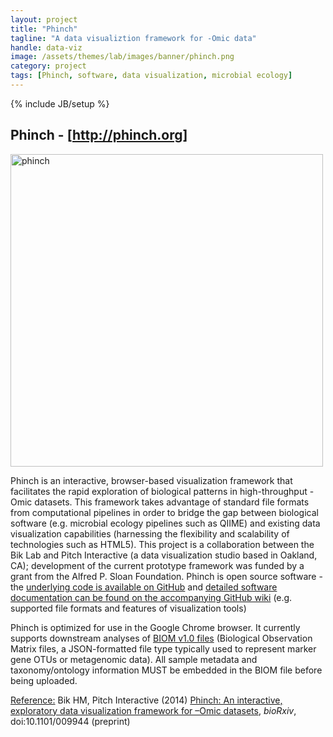 ```yaml
---
layout: project
title: "Phinch"
tagline: "A data visualiztion framework for -Omic data"
handle: data-viz
image: /assets/themes/lab/images/banner/phinch.png
category: project
tags: [Phinch, software, data visualization, microbial ecology]
---
```

{% include JB/setup %}

## Phinch - [http://phinch.org]

<img src="/assets/images/projects/phinch-gallery.png" alt="phinch" class="inline" width="500">

Phinch is an interactive, browser-based visualization framework that facilitates the rapid exploration of biological patterns in high-throughput -Omic datasets. This framework takes advantage of standard file formats from computational pipelines in order to bridge the gap between biological software (e.g. microbial ecology pipelines such as QIIME) and existing data visualization capabilities (harnessing the flexibility and scalability of technologies such as HTML5). This project is a collaboration between the Bik Lab and Pitch Interactive (a data visualization studio based in Oakland, CA); development of the current prototype framework was funded by a grant from the Alfred P. Sloan Foundation. Phinch is open source software - the [underlying code is available on GitHub] and [detailed software documentation can be found on the accompanying GitHub wiki] (e.g. supported file formats and features of visualization tools)

Phinch is optimized for use in the Google Chrome browser. It currently supports downstream analyses of [BIOM v1.0 files] (Biological Observation Matrix files, a JSON-formatted file type typically used to represent marker gene OTUs or metagenomic data). All sample metadata and taxonomy/ontology information MUST be embedded in the BIOM file before being uploaded. 


<u>Reference:</u> Bik HM, Pitch Interactive (2014) [Phinch: An interactive, exploratory data visualization framework for –Omic datasets], <em>bioRxiv</em>, doi:10.1101/009944 (preprint)

[http://phinch.org]:http://phinch.org

[underlying code is available on GitHub]: https://github.com/PitchInteractiveInc/Phinch
[detailed software documentation can be found on the accompanying GitHub wiki]: https://github.com/PitchInteractiveInc/Phinch/wiki

[BIOM v1.0 files]: http://biom-format.org/

[Phinch: An interactive, exploratory data visualization framework for –Omic datasets]: http://dx.doi.org/10.1101/009944
